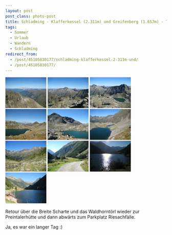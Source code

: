 ```yaml
---
layout: post
post_class: photo-post
title: Schladming - Klafferkessel (2.311m) und Greifenberg (1.657m) - Teil 2
tags:
  - Sommer
  - Urlaub
  - Wandern
  - Schladming
redirect_from:
  - /post/45105830177/schladming-klafferkessel-2-311m-und/
  - /post/45105830177/
---
```

[![](/photos/2012-09-07-11-th.jpg)](/photos/2012-09-07-11-hd.jpg)
[![](/photos/2012-09-07-12-th.jpg)](/photos/2012-09-07-12-hd.jpg)
[![](/photos/2012-09-07-13-th.jpg)](/photos/2012-09-07-13-hd.jpg)
[![](/photos/2012-09-07-14-th.jpg)](/photos/2012-09-07-14-hd.jpg)
[![](/photos/2012-09-07-15-th.jpg)](/photos/2012-09-07-15-hd.jpg)
[![](/photos/2012-09-07-16-th.jpg)](/photos/2012-09-07-16-hd.jpg)
[![](/photos/2012-09-07-17-th.jpg)](/photos/2012-09-07-17-hd.jpg)
[![](/photos/2012-09-07-18-th.jpg)](/photos/2012-09-07-18-hd.jpg)
[![](/photos/2012-09-07-19-th.jpg)](/photos/2012-09-07-19-hd.jpg)
[![](/photos/2012-09-07-20-th.jpg)](/photos/2012-09-07-20-hd.jpg)

Retour über die Breite Scharte und das Waldhorntörl wieder zur Preintalerhütte und dann abwärts zum Parkplatz Riesachfälle.

Ja, es war ein langer Tag :)
